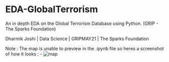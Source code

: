 # EDA-GlobalTerrorism
An in depth EDA on the Global Terrorism Database using Python. (GRIP - The Sparks Foundation)

Dharmik Joshi | Data Science | GRIPMAY21 | The Sparks Foundation

Note : The map is unable to preview in the .ipynb file so heres a screenshot of how it looks : -
![map](https://user-images.githubusercontent.com/78531902/117578474-22699200-b10c-11eb-9d3a-63144d9e5755.JPG)
